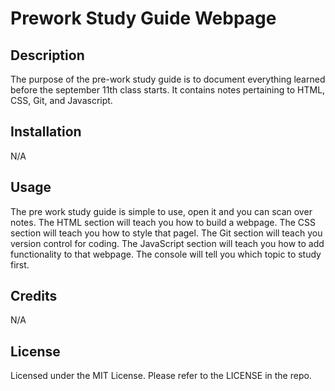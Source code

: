 # Prework Study Guide Webpage

## Description

The purpose of the pre-work study guide is to document everything learned before the september 11th class starts. It contains notes pertaining to HTML, CSS, Git, and Javascript.

## Installation

N/A

## Usage

The pre work study guide is simple to use, open it and you can scan over notes. The HTML section will teach you how to build a webpage. The CSS section will teach you how to style that pagel. The Git section will teach you version control for coding. The JavaScript section will teach you how to add functionality to that webpage. The console will tell you which topic to study first.

## Credits

N/A

## License

Licensed under the MIT License. Please refer to the LICENSE in the repo.
